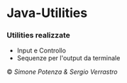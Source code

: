 # Java-Utilities

### Utilities realizzate

 - Input e Controllo
 - Sequenze per l'output da terminale

&copy; _Simone Potenza & Sergio Verrastro_